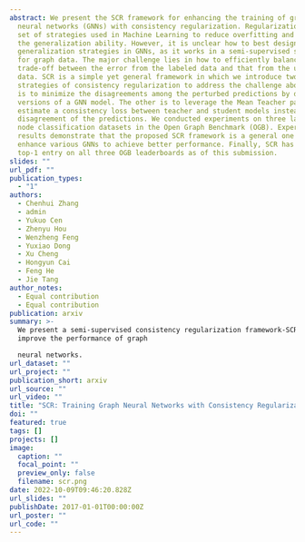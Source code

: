 ```yaml
---
abstract: We present the SCR framework for enhancing the training of graph
  neural networks (GNNs) with consistency regularization. Regularization is a
  set of strategies used in Machine Learning to reduce overfitting and improve
  the generalization ability. However, it is unclear how to best design the
  generalization strategies in GNNs, as it works in a semi-supervised setting
  for graph data. The major challenge lies in how to efficiently balance the
  trade-off between the error from the labeled data and that from the unlabeled
  data. SCR is a simple yet general framework in which we introduce two
  strategies of consistency regularization to address the challenge above. One
  is to minimize the disagreements among the perturbed predictions by different
  versions of a GNN model. The other is to leverage the Mean Teacher paradigm to
  estimate a consistency loss between teacher and student models instead of the
  disagreement of the predictions. We conducted experiments on three large-scale
  node classification datasets in the Open Graph Benchmark (OGB). Experimental
  results demonstrate that the proposed SCR framework is a general one that can
  enhance various GNNs to achieve better performance. Finally, SCR has been the
  top-1 entry on all three OGB leaderboards as of this submission.
slides: ""
url_pdf: ""
publication_types:
  - "1"
authors:
  - Chenhui Zhang
  - admin
  - Yukuo Cen
  - Zhenyu Hou
  - Wenzheng Feng
  - Yuxiao Dong
  - Xu Cheng
  - Hongyun Cai
  - Feng He
  - Jie Tang
author_notes:
  - Equal contribution
  - Equal contribution
publication: arxiv
summary: >-
  We present a semi-supervised consistency regularization framework-SCR to
  improve the performance of graph

  neural networks.
url_dataset: ""
url_project: ""
publication_short: arxiv
url_source: ""
url_video: ""
title: "SCR: Training Graph Neural Networks with Consistency Regularization"
doi: ""
featured: true
tags: []
projects: []
image:
  caption: ""
  focal_point: ""
  preview_only: false
  filename: scr.png
date: 2022-10-09T09:46:20.828Z
url_slides: ""
publishDate: 2017-01-01T00:00:00Z
url_poster: ""
url_code: ""
---
```

